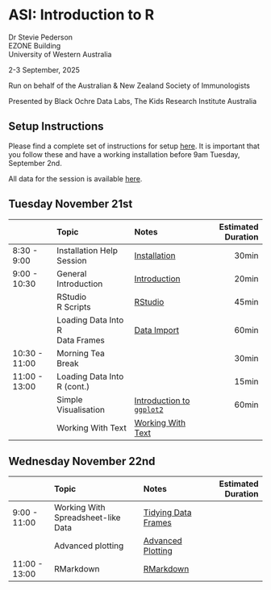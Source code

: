 ASI: Introduction to R
================
Dr Stevie Pederson  
EZONE Building  
University of Western Australia

2-3 September, 2025

Run on behalf of the Australian & New Zealand Society of Immunologists

Presented by Black Ochre Data Labs, The Kids Research Institute
Australia

## Setup Instructions

Please find a complete set of instructions for setup
[here](installation.html). It is important that you follow these and
have a working installation before 9am Tuesday, September 2nd.

All data for the session is available [here](data.zip).

## Tuesday November 21st

|  | Topic | Notes | Estimated Duration |
|:---|:---|:---|---:|
| 8:30 - 9:00 | Installation Help Session | [Installation](installation.html) | 30min |
| 9:00 - 10:30 | General Introduction | [Introduction](intro.html) | 20min |
|  | RStudio <br>R Scripts | [RStudio](rstudio.html) | 45min |
|  | Loading Data Into R<br>Data Frames | [Data Import](data_import.html) | 60min |
| 10:30 - 11:00 | Morning Tea Break |  | 30min |
| 11:00 - 13:00 | Loading Data Into R (cont.) |  | 15min |
|  | Simple Visualisation | [Introduction to `ggplot2`](basic_ggplot2.html) | 60min |
|  | Working With Text | [Working With Text](text.html) |  |

## Wednesday November 22nd

|  | Topic | Notes | Estimated Duration |
|:---|:---|:---|---:|
| 9:00 - 11:00 | Working With Spreadsheet-like Data | [Tidying Data Frames](spreadsheet.html) |  |
|  | Advanced plotting | [Advanced Plotting](advanced_ggplot.html) |  |
| 11:00 - 13:00 | RMarkdown | [RMarkdown](rmarkdown.html) |  |

